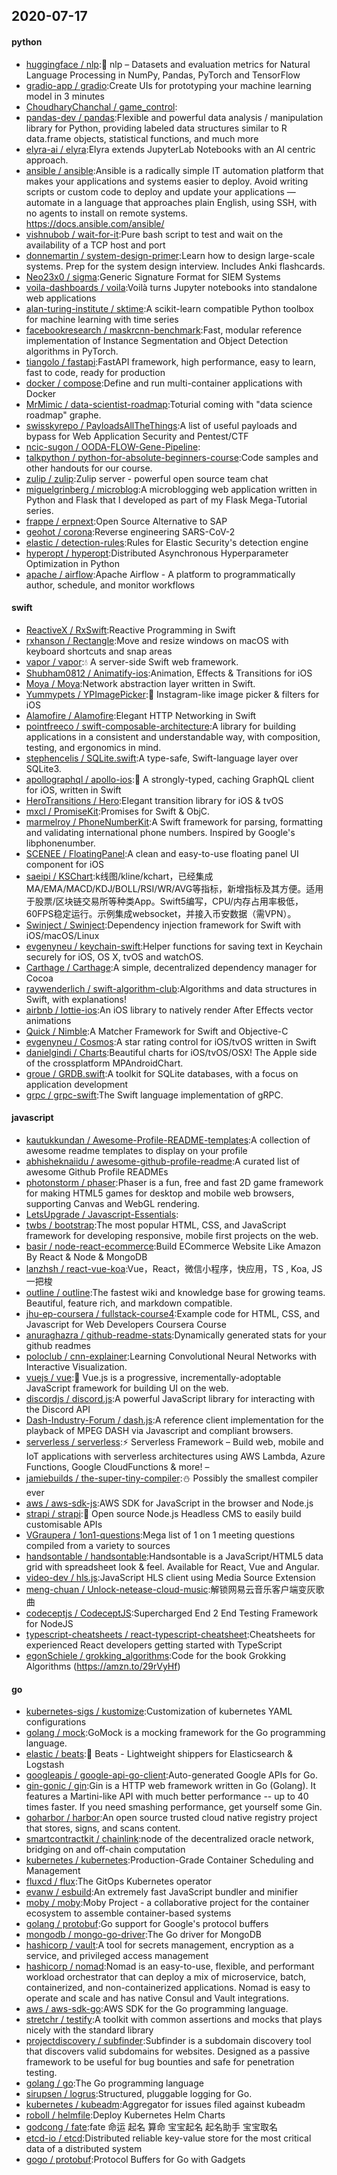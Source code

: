 ## 2020-07-17

#### python
* [huggingface / nlp](https://github.com/huggingface/nlp):🤗
nlp – Datasets and evaluation metrics for Natural Language Processing in NumPy, Pandas, PyTorch and TensorFlow
* [gradio-app / gradio](https://github.com/gradio-app/gradio):Create UIs for prototyping your machine learning model in 3 minutes
* [ChoudharyChanchal / game_control](https://github.com/ChoudharyChanchal/game_control):
* [pandas-dev / pandas](https://github.com/pandas-dev/pandas):Flexible and powerful data analysis / manipulation library for Python, providing labeled data structures similar to R data.frame objects, statistical functions, and much more
* [elyra-ai / elyra](https://github.com/elyra-ai/elyra):Elyra extends JupyterLab Notebooks with an AI centric approach.
* [ansible / ansible](https://github.com/ansible/ansible):Ansible is a radically simple IT automation platform that makes your applications and systems easier to deploy. Avoid writing scripts or custom code to deploy and update your applications — automate in a language that approaches plain English, using SSH, with no agents to install on remote systems. https://docs.ansible.com/ansible/
* [vishnubob / wait-for-it](https://github.com/vishnubob/wait-for-it):Pure bash script to test and wait on the availability of a TCP host and port
* [donnemartin / system-design-primer](https://github.com/donnemartin/system-design-primer):Learn how to design large-scale systems. Prep for the system design interview. Includes Anki flashcards.
* [Neo23x0 / sigma](https://github.com/Neo23x0/sigma):Generic Signature Format for SIEM Systems
* [voila-dashboards / voila](https://github.com/voila-dashboards/voila):Voilà turns Jupyter notebooks into standalone web applications
* [alan-turing-institute / sktime](https://github.com/alan-turing-institute/sktime):A scikit-learn compatible Python toolbox for machine learning with time series
* [facebookresearch / maskrcnn-benchmark](https://github.com/facebookresearch/maskrcnn-benchmark):Fast, modular reference implementation of Instance Segmentation and Object Detection algorithms in PyTorch.
* [tiangolo / fastapi](https://github.com/tiangolo/fastapi):FastAPI framework, high performance, easy to learn, fast to code, ready for production
* [docker / compose](https://github.com/docker/compose):Define and run multi-container applications with Docker
* [MrMimic / data-scientist-roadmap](https://github.com/MrMimic/data-scientist-roadmap):Toturial coming with "data science roadmap" graphe.
* [swisskyrepo / PayloadsAllTheThings](https://github.com/swisskyrepo/PayloadsAllTheThings):A list of useful payloads and bypass for Web Application Security and Pentest/CTF
* [ncic-sugon / OODA-FLOW-Gene-Pipeline](https://github.com/ncic-sugon/OODA-FLOW-Gene-Pipeline):
* [talkpython / python-for-absolute-beginners-course](https://github.com/talkpython/python-for-absolute-beginners-course):Code samples and other handouts for our course.
* [zulip / zulip](https://github.com/zulip/zulip):Zulip server - powerful open source team chat
* [miguelgrinberg / microblog](https://github.com/miguelgrinberg/microblog):A microblogging web application written in Python and Flask that I developed as part of my Flask Mega-Tutorial series.
* [frappe / erpnext](https://github.com/frappe/erpnext):Open Source Alternative to SAP
* [geohot / corona](https://github.com/geohot/corona):Reverse engineering SARS-CoV-2
* [elastic / detection-rules](https://github.com/elastic/detection-rules):Rules for Elastic Security's detection engine
* [hyperopt / hyperopt](https://github.com/hyperopt/hyperopt):Distributed Asynchronous Hyperparameter Optimization in Python
* [apache / airflow](https://github.com/apache/airflow):Apache Airflow - A platform to programmatically author, schedule, and monitor workflows

#### swift
* [ReactiveX / RxSwift](https://github.com/ReactiveX/RxSwift):Reactive Programming in Swift
* [rxhanson / Rectangle](https://github.com/rxhanson/Rectangle):Move and resize windows on macOS with keyboard shortcuts and snap areas
* [vapor / vapor](https://github.com/vapor/vapor):💧
A server-side Swift web framework.
* [Shubham0812 / Animatify-ios](https://github.com/Shubham0812/Animatify-ios):Animation, Effects & Transitions for iOS
* [Moya / Moya](https://github.com/Moya/Moya):Network abstraction layer written in Swift.
* [Yummypets / YPImagePicker](https://github.com/Yummypets/YPImagePicker):📸
Instagram-like image picker & filters for iOS
* [Alamofire / Alamofire](https://github.com/Alamofire/Alamofire):Elegant HTTP Networking in Swift
* [pointfreeco / swift-composable-architecture](https://github.com/pointfreeco/swift-composable-architecture):A library for building applications in a consistent and understandable way, with composition, testing, and ergonomics in mind.
* [stephencelis / SQLite.swift](https://github.com/stephencelis/SQLite.swift):A type-safe, Swift-language layer over SQLite3.
* [apollographql / apollo-ios](https://github.com/apollographql/apollo-ios):📱
A strongly-typed, caching GraphQL client for iOS, written in Swift
* [HeroTransitions / Hero](https://github.com/HeroTransitions/Hero):Elegant transition library for iOS & tvOS
* [mxcl / PromiseKit](https://github.com/mxcl/PromiseKit):Promises for Swift & ObjC.
* [marmelroy / PhoneNumberKit](https://github.com/marmelroy/PhoneNumberKit):A Swift framework for parsing, formatting and validating international phone numbers. Inspired by Google's libphonenumber.
* [SCENEE / FloatingPanel](https://github.com/SCENEE/FloatingPanel):A clean and easy-to-use floating panel UI component for iOS
* [saeipi / KSChart](https://github.com/saeipi/KSChart):k线图/kline/kchart，已经集成MA/EMA/MACD/KDJ/BOLL/RSI/WR/AVG等指标，新增指标及其方便。适用于股票/区块链交易所等种类App。Swift5编写，CPU/内存占用率极低，60FPS稳定运行。示例集成websocket，并接入币安数据（需VPN）。
* [Swinject / Swinject](https://github.com/Swinject/Swinject):Dependency injection framework for Swift with iOS/macOS/Linux
* [evgenyneu / keychain-swift](https://github.com/evgenyneu/keychain-swift):Helper functions for saving text in Keychain securely for iOS, OS X, tvOS and watchOS.
* [Carthage / Carthage](https://github.com/Carthage/Carthage):A simple, decentralized dependency manager for Cocoa
* [raywenderlich / swift-algorithm-club](https://github.com/raywenderlich/swift-algorithm-club):Algorithms and data structures in Swift, with explanations!
* [airbnb / lottie-ios](https://github.com/airbnb/lottie-ios):An iOS library to natively render After Effects vector animations
* [Quick / Nimble](https://github.com/Quick/Nimble):A Matcher Framework for Swift and Objective-C
* [evgenyneu / Cosmos](https://github.com/evgenyneu/Cosmos):A star rating control for iOS/tvOS written in Swift
* [danielgindi / Charts](https://github.com/danielgindi/Charts):Beautiful charts for iOS/tvOS/OSX! The Apple side of the crossplatform MPAndroidChart.
* [groue / GRDB.swift](https://github.com/groue/GRDB.swift):A toolkit for SQLite databases, with a focus on application development
* [grpc / grpc-swift](https://github.com/grpc/grpc-swift):The Swift language implementation of gRPC.

#### javascript
* [kautukkundan / Awesome-Profile-README-templates](https://github.com/kautukkundan/Awesome-Profile-README-templates):A collection of awesome readme templates to display on your profile
* [abhisheknaiidu / awesome-github-profile-readme](https://github.com/abhisheknaiidu/awesome-github-profile-readme):A curated list of awesome Github Profile READMEs
* [photonstorm / phaser](https://github.com/photonstorm/phaser):Phaser is a fun, free and fast 2D game framework for making HTML5 games for desktop and mobile web browsers, supporting Canvas and WebGL rendering.
* [LetsUpgrade / Javascript-Essentials](https://github.com/LetsUpgrade/Javascript-Essentials):
* [twbs / bootstrap](https://github.com/twbs/bootstrap):The most popular HTML, CSS, and JavaScript framework for developing responsive, mobile first projects on the web.
* [basir / node-react-ecommerce](https://github.com/basir/node-react-ecommerce):Build ECommerce Website Like Amazon By React & Node & MongoDB
* [lanzhsh / react-vue-koa](https://github.com/lanzhsh/react-vue-koa):Vue，React，微信小程序，快应用，TS , Koa, JS一把梭
* [outline / outline](https://github.com/outline/outline):The fastest wiki and knowledge base for growing teams. Beautiful, feature rich, and markdown compatible.
* [jhu-ep-coursera / fullstack-course4](https://github.com/jhu-ep-coursera/fullstack-course4):Example code for HTML, CSS, and Javascript for Web Developers Coursera Course
* [anuraghazra / github-readme-stats](https://github.com/anuraghazra/github-readme-stats):Dynamically generated stats for your github readmes
* [poloclub / cnn-explainer](https://github.com/poloclub/cnn-explainer):Learning Convolutional Neural Networks with Interactive Visualization.
* [vuejs / vue](https://github.com/vuejs/vue):🖖
Vue.js is a progressive, incrementally-adoptable JavaScript framework for building UI on the web.
* [discordjs / discord.js](https://github.com/discordjs/discord.js):A powerful JavaScript library for interacting with the Discord API
* [Dash-Industry-Forum / dash.js](https://github.com/Dash-Industry-Forum/dash.js):A reference client implementation for the playback of MPEG DASH via Javascript and compliant browsers.
* [serverless / serverless](https://github.com/serverless/serverless):⚡
Serverless Framework – Build web, mobile and IoT applications with serverless architectures using AWS Lambda, Azure Functions, Google CloudFunctions & more! –
* [jamiebuilds / the-super-tiny-compiler](https://github.com/jamiebuilds/the-super-tiny-compiler):⛄
Possibly the smallest compiler ever
* [aws / aws-sdk-js](https://github.com/aws/aws-sdk-js):AWS SDK for JavaScript in the browser and Node.js
* [strapi / strapi](https://github.com/strapi/strapi):🚀
Open source Node.js Headless CMS to easily build customisable APIs
* [VGraupera / 1on1-questions](https://github.com/VGraupera/1on1-questions):Mega list of 1 on 1 meeting questions compiled from a variety to sources
* [handsontable / handsontable](https://github.com/handsontable/handsontable):Handsontable is a JavaScript/HTML5 data grid with spreadsheet look & feel. Available for React, Vue and Angular.
* [video-dev / hls.js](https://github.com/video-dev/hls.js):JavaScript HLS client using Media Source Extension
* [meng-chuan / Unlock-netease-cloud-music](https://github.com/meng-chuan/Unlock-netease-cloud-music):解锁网易云音乐客户端变灰歌曲
* [codeceptjs / CodeceptJS](https://github.com/codeceptjs/CodeceptJS):Supercharged End 2 End Testing Framework for NodeJS
* [typescript-cheatsheets / react-typescript-cheatsheet](https://github.com/typescript-cheatsheets/react-typescript-cheatsheet):Cheatsheets for experienced React developers getting started with TypeScript
* [egonSchiele / grokking_algorithms](https://github.com/egonSchiele/grokking_algorithms):Code for the book Grokking Algorithms (https://amzn.to/29rVyHf)

#### go
* [kubernetes-sigs / kustomize](https://github.com/kubernetes-sigs/kustomize):Customization of kubernetes YAML configurations
* [golang / mock](https://github.com/golang/mock):GoMock is a mocking framework for the Go programming language.
* [elastic / beats](https://github.com/elastic/beats):🐠
Beats - Lightweight shippers for Elasticsearch & Logstash
* [googleapis / google-api-go-client](https://github.com/googleapis/google-api-go-client):Auto-generated Google APIs for Go.
* [gin-gonic / gin](https://github.com/gin-gonic/gin):Gin is a HTTP web framework written in Go (Golang). It features a Martini-like API with much better performance -- up to 40 times faster. If you need smashing performance, get yourself some Gin.
* [goharbor / harbor](https://github.com/goharbor/harbor):An open source trusted cloud native registry project that stores, signs, and scans content.
* [smartcontractkit / chainlink](https://github.com/smartcontractkit/chainlink):node of the decentralized oracle network, bridging on and off-chain computation
* [kubernetes / kubernetes](https://github.com/kubernetes/kubernetes):Production-Grade Container Scheduling and Management
* [fluxcd / flux](https://github.com/fluxcd/flux):The GitOps Kubernetes operator
* [evanw / esbuild](https://github.com/evanw/esbuild):An extremely fast JavaScript bundler and minifier
* [moby / moby](https://github.com/moby/moby):Moby Project - a collaborative project for the container ecosystem to assemble container-based systems
* [golang / protobuf](https://github.com/golang/protobuf):Go support for Google's protocol buffers
* [mongodb / mongo-go-driver](https://github.com/mongodb/mongo-go-driver):The Go driver for MongoDB
* [hashicorp / vault](https://github.com/hashicorp/vault):A tool for secrets management, encryption as a service, and privileged access management
* [hashicorp / nomad](https://github.com/hashicorp/nomad):Nomad is an easy-to-use, flexible, and performant workload orchestrator that can deploy a mix of microservice, batch, containerized, and non-containerized applications. Nomad is easy to operate and scale and has native Consul and Vault integrations.
* [aws / aws-sdk-go](https://github.com/aws/aws-sdk-go):AWS SDK for the Go programming language.
* [stretchr / testify](https://github.com/stretchr/testify):A toolkit with common assertions and mocks that plays nicely with the standard library
* [projectdiscovery / subfinder](https://github.com/projectdiscovery/subfinder):Subfinder is a subdomain discovery tool that discovers valid subdomains for websites. Designed as a passive framework to be useful for bug bounties and safe for penetration testing.
* [golang / go](https://github.com/golang/go):The Go programming language
* [sirupsen / logrus](https://github.com/sirupsen/logrus):Structured, pluggable logging for Go.
* [kubernetes / kubeadm](https://github.com/kubernetes/kubeadm):Aggregator for issues filed against kubeadm
* [roboll / helmfile](https://github.com/roboll/helmfile):Deploy Kubernetes Helm Charts
* [godcong / fate](https://github.com/godcong/fate):fate 命运 起名 算命 宝宝起名 起名助手 宝宝取名
* [etcd-io / etcd](https://github.com/etcd-io/etcd):Distributed reliable key-value store for the most critical data of a distributed system
* [gogo / protobuf](https://github.com/gogo/protobuf):Protocol Buffers for Go with Gadgets
